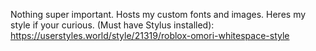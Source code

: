 Nothing super important. Hosts my custom fonts and images.
Heres my style if your curious. (Must have Stylus installed): https://userstyles.world/style/21319/roblox-omori-whitespace-style
